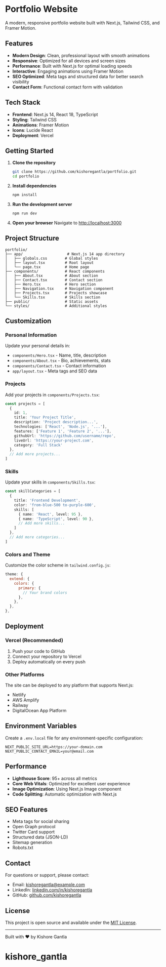 # Portfolio Website

A modern, responsive portfolio website built with Next.js, Tailwind CSS, and Framer Motion.

## Features

- **Modern Design**: Clean, professional layout with smooth animations
- **Responsive**: Optimized for all devices and screen sizes
- **Performance**: Built with Next.js for optimal loading speeds
- **Interactive**: Engaging animations using Framer Motion
- **SEO Optimized**: Meta tags and structured data for better search visibility
- **Contact Form**: Functional contact form with validation

## Tech Stack

- **Frontend**: Next.js 14, React 18, TypeScript
- **Styling**: Tailwind CSS
- **Animations**: Framer Motion
- **Icons**: Lucide React
- **Deployment**: Vercel

## Getting Started

1. **Clone the repository**
   ```bash
   git clone https://github.com/kishoregantla/portfolio.git
   cd portfolio
   ```

2. **Install dependencies**
   ```bash
   npm install
   ```

3. **Run the development server**
   ```bash
   npm run dev
   ```

4. **Open your browser**
   Navigate to [http://localhost:3000](http://localhost:3000)

## Project Structure

```
portfolio/
├── app/                    # Next.js 14 app directory
│   ├── globals.css        # Global styles
│   ├── layout.tsx         # Root layout
│   └── page.tsx           # Home page
├── components/            # React components
│   ├── About.tsx          # About section
│   ├── Contact.tsx        # Contact section
│   ├── Hero.tsx           # Hero section
│   ├── Navigation.tsx     # Navigation component
│   ├── Projects.tsx       # Projects showcase
│   └── Skills.tsx         # Skills section
├── public/                # Static assets
└── styles/                # Additional styles
```

## Customization

### Personal Information
Update your personal details in:
- `components/Hero.tsx` - Name, title, description
- `components/About.tsx` - Bio, achievements, stats
- `components/Contact.tsx` - Contact information
- `app/layout.tsx` - Meta tags and SEO data

### Projects
Add your projects in `components/Projects.tsx`:
```typescript
const projects = [
  {
    id: 1,
    title: 'Your Project Title',
    description: 'Project description...',
    technologies: ['React', 'Node.js', '...'],
    features: ['Feature 1', 'Feature 2', '...'],
    githubUrl: 'https://github.com/username/repo',
    liveUrl: 'https://your-project.com',
    category: 'Full Stack'
  },
  // Add more projects...
]
```

### Skills
Update your skills in `components/Skills.tsx`:
```typescript
const skillCategories = [
  {
    title: 'Frontend Development',
    color: 'from-blue-500 to-purple-600',
    skills: [
      { name: 'React', level: 95 },
      { name: 'TypeScript', level: 90 },
      // Add more skills...
    ]
  },
  // Add more categories...
]
```

### Colors and Theme
Customize the color scheme in `tailwind.config.js`:
```javascript
theme: {
  extend: {
    colors: {
      primary: {
        // Your brand colors
      },
    },
  },
},
```

## Deployment

### Vercel (Recommended)
1. Push your code to GitHub
2. Connect your repository to Vercel
3. Deploy automatically on every push

### Other Platforms
The site can be deployed to any platform that supports Next.js:
- Netlify
- AWS Amplify
- Railway
- DigitalOcean App Platform

## Environment Variables

Create a `.env.local` file for any environment-specific configuration:
```
NEXT_PUBLIC_SITE_URL=https://your-domain.com
NEXT_PUBLIC_CONTACT_EMAIL=your@email.com
```

## Performance

- **Lighthouse Score**: 95+ across all metrics
- **Core Web Vitals**: Optimized for excellent user experience
- **Image Optimization**: Using Next.js Image component
- **Code Splitting**: Automatic optimization with Next.js

## SEO Features

- Meta tags for social sharing
- Open Graph protocol
- Twitter Card support
- Structured data (JSON-LD)
- Sitemap generation
- Robots.txt

## Contact

For questions or support, please contact:
- Email: kishoregantla@example.com
- LinkedIn: [linkedin.com/in/kishoregantla](https://linkedin.com/in/kishoregantla)
- GitHub: [github.com/kishoregantla](https://github.com/kishoregantla)

## License

This project is open source and available under the [MIT License](LICENSE).

---

Built with ❤️ by Kishore Gantla
# kishore_gantla
